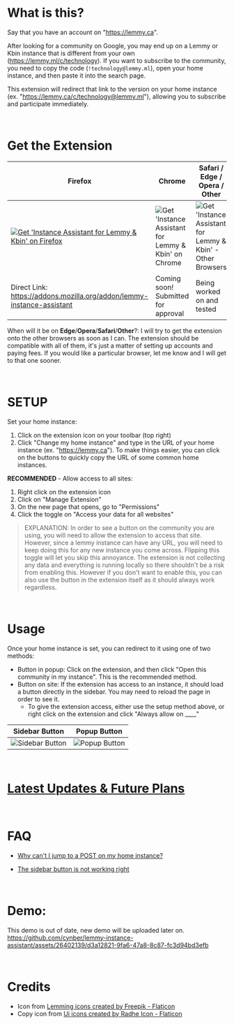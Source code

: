 # What is this?

Say that you have an account on "https://lemmy.ca".

After looking for a community on Google, you may end up on a Lemmy or Kbin instance that is different from your own (https://lemmy.ml/c/technology). If you want to subscribe to the community, you need to copy the code (`!technology@lemmy.ml`), open your home instance, and then paste it into the search page.

This extension will redirect that link to the version on your home instance (ex. "https://lemmy.ca/c/technology@lemmy.ml"), allowing you to subscribe and participate immediately.

<br/> 

# Get the Extension

| Firefox | Chrome | Safari / Edge / Opera / Other |
|---------|--------|-------|
|<a href="https://addons.mozilla.org/addon/lemmy-instance-assistant"><img src="https://github-production-user-asset-6210df.s3.amazonaws.com/26402139/251341913-3a74bafc-0ff6-4bff-83c1-532a7307e1f4.png" alt="Get 'Instance Assistant for Lemmy & Kbin' on Firefox"></a>|<img src="https://user-images.githubusercontent.com/26402139/251330173-a44b162d-6eb3-4ad6-9c7e-eace95731027.png" alt="Get 'Instance Assistant for Lemmy & Kbin' on Chrome">|<img src="https://user-images.githubusercontent.com/26402139/251330411-db0406c9-6f21-4b7d-a9b8-1d267f39de2c.png" alt="Get 'Instance Assistant for Lemmy & Kbin' - Other Browsers">|
|Direct Link: <br/> <a href="https://addons.mozilla.org/addon/lemmy-instance-assistant">https://addons.mozilla.org/addon/lemmy-instance-assistant</a> |Coming soon! Submitted for approval|Being worked on and tested|

When will it be on **Edge**/**Opera**/**Safari**/**Other**?: I will try to get the extension onto the other browsers as soon as I can. The extension should be compatible with all of them, it's just a matter of setting up accounts and paying fees. If you would like a particular browser, let me know and I will get to that one sooner.

<br/> 

# SETUP

Set your home instance:
1. Click on the extension icon on your toolbar (top right)
2. Click "Change my home instance" and type in the URL of your home instance (ex. "https://lemmy.ca"). To make things easier, you can click on the buttons to quickly copy the URL of some common home instances.   

**RECOMMENDED** - Allow access to all sites:
1. Right click on the extension icon
2. Click on "Manage Extension"
3. On the new page that opens, go to "Permissions"
4. Click the toggle on "Access your data for all websites"

> EXPLANATION: In order to see a button on the community you are using, you will need to allow the extension to access that site. However, since a lemmy instance can have any URL, you will need to keep doing this for any new instance you come across. Flipping this toggle will let you skip this annoyance. The extension is not collecting any data and everything is running locally so there shouldn't be a risk from enabling this. However if you don't want to enable this, you can also use the button in the extension itself as it should always work regardless.

<br/> 

# Usage
Once your home instance is set, you can redirect to it using one of two methods:
* Button in popup: Click on the extension, and then click "Open this community in my instance". This is the recommended method.
* Button on site: If the extension has access to an instance, it should load a button directly in the sidebar. You may need to reload the page in order to see it.
  * To give the extension access, either use the setup method above, or right click on the extension and click "Always allow on ____"

| Sidebar Button | Popup Button |
|----------------|------------------|
|<img src="https://github.com/cynber/lemmy-instance-assistant/assets/26402139/c80b1342-49eb-4b76-9258-c2cd1db22897" alt="Sidebar Button">|<img src="https://github.com/cynber/lemmy-instance-assistant/assets/26402139/b67e5b11-09b3-4248-9d74-8b2dc878969e" alt="Popup Button">|

<br/> 

# <a href="https://github.com/cynber/lemmy-instance-assistant/wiki/Latest-Updates-&-Future-Plans">Latest Updates & Future Plans</a>

<br/> 

# FAQ

* [Why can't I jump to a POST on my home instance?](https://github.com/cynber/lemmy-instance-assistant/wiki/Why-can't-I-jump-to-the-same-post-on-my-home-instance%3F)

* [The sidebar button is not working right](https://github.com/cynber/lemmy-instance-assistant/wiki/Removing-sidebar-button-and-keeping-popup-option-only)

<br/> 

# Demo:
This demo is out of date, new demo will be uploaded later on.
https://github.com/cynber/lemmy-instance-assistant/assets/26402139/d3a12821-9fa6-47a8-8c87-fc3d94bd3efb

<br/> 

# Credits
* Icon from <a href="https://www.flaticon.com/free-icons/lemming" title="lemming icons">Lemming icons created by Freepik - Flaticon</a>
* Copy icon from <a href="https://www.flaticon.com/free-icons/ui" title="ui icons">Ui icons created by Radhe Icon - Flaticon</a>
